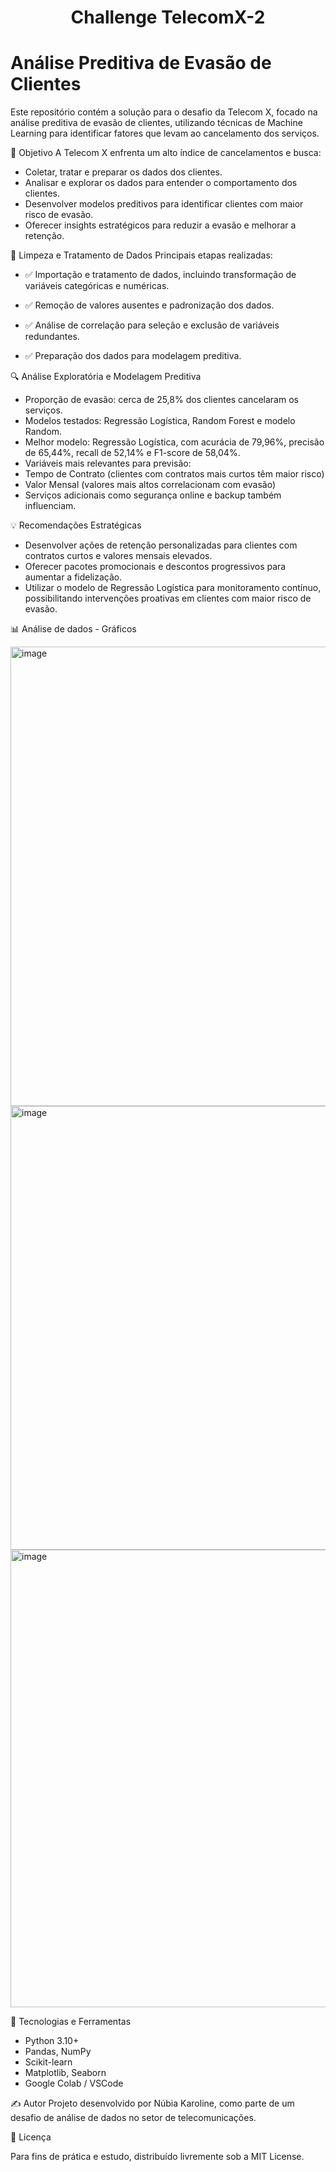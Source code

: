 <h1 align="center"> Challenge TelecomX-2 </h1>

# Análise Preditiva de Evasão de Clientes

Este repositório contém a solução para o desafio da Telecom X, focado na análise preditiva de evasão de clientes, utilizando técnicas de Machine Learning para identificar fatores que levam ao cancelamento dos serviços.


🎯 Objetivo
A Telecom X enfrenta um alto índice de cancelamentos e busca:

* Coletar, tratar e preparar os dados dos clientes.
* Analisar e explorar os dados para entender o comportamento dos clientes.
* Desenvolver modelos preditivos para identificar clientes com maior risco de evasão.
* Oferecer insights estratégicos para reduzir a evasão e melhorar a retenção.

🧹 Limpeza e Tratamento de Dados
Principais etapas realizadas:

* ✅ Importação e tratamento de dados, incluindo transformação de variáveis categóricas e numéricas.

* ✅ Remoção de valores ausentes e padronização dos dados.

* ✅ Análise de correlação para seleção e exclusão de variáveis redundantes.

* ✅ Preparação dos dados para modelagem preditiva.


🔍 Análise Exploratória e Modelagem Preditiva
* Proporção de evasão: cerca de 25,8% dos clientes cancelaram os serviços.
* Modelos testados: Regressão Logística, Random Forest e modelo Random.
* Melhor modelo: Regressão Logística, com acurácia de 79,96%, precisão de 65,44%, recall de 52,14% e F1-score de 58,04%.
* Variáveis mais relevantes para previsão:
* Tempo de Contrato (clientes com contratos mais curtos têm maior risco)
* Valor Mensal (valores mais altos correlacionam com evasão)
* Serviços adicionais como segurança online e backup também influenciam.

💡 Recomendações Estratégicas
* Desenvolver ações de retenção personalizadas para clientes com contratos curtos e valores mensais elevados.
* Oferecer pacotes promocionais e descontos progressivos para aumentar a fidelização.
* Utilizar o modelo de Regressão Logística para monitoramento contínuo, possibilitando intervenções proativas em clientes com maior risco de evasão.

📊 Análise de dados - Gráficos

<img width="1735" height="735" alt="image" src="https://github.com/user-attachments/assets/7017ac89-2ff8-475a-8c93-9025657f6838" />
<img width="1477" height="710" alt="image" src="https://github.com/user-attachments/assets/73b00820-7675-4bb4-8ec5-7e09e7736ca5" />
<img width="1236" height="732" alt="image" src="https://github.com/user-attachments/assets/fd64953d-703b-4dca-97bf-6bec0ff14603" />



🔧 Tecnologias e Ferramentas
* Python 3.10+
* Pandas, NumPy
* Scikit-learn
* Matplotlib, Seaborn
* Google Colab / VSCode

✍️ Autor
Projeto desenvolvido por Núbia Karoline, como parte de um desafio de análise de dados no setor de telecomunicações.


📝 Licença

Para fins de prática e estudo, distribuído livremente sob a MIT License.
